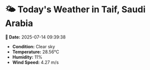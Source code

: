 # 🌤️ Today's Weather in Taif, Saudi Arabia

**📅 Date:** 2025-07-14 09:39:38

- **Condition:** Clear sky
- **Temperature:** 28.56°C
- **Humidity:** 11%
- **Wind Speed:** 4.27 m/s
